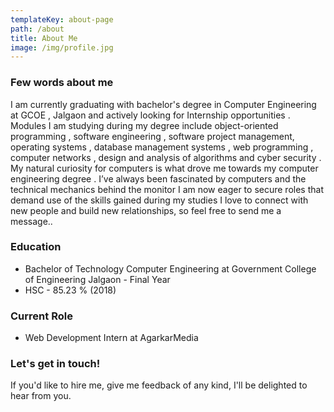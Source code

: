 ```yaml
---
templateKey: about-page
path: /about
title: About Me
image: /img/profile.jpg
---
```

### Few words about me  
I am currently graduating with bachelor's degree in Computer Engineering at GCOE , Jalgaon and actively looking for Internship opportunities . Modules I am studying during my degree include object-oriented programming , software engineering , software project management, operating systems , database management systems , web programming , computer networks , design and analysis of algorithms and cyber security . 
My natural curiosity for computers is what drove me towards my computer engineering degree . I’ve always been fascinated by computers and the technical mechanics behind the monitor I am now eager to secure roles that demand use of the skills gained during my studies
I love to connect with new people and build new relationships, so feel free to send me a message..

### Education
- Bachelor of Technology Computer Engineering 
    at Government College of Engineering Jalgaon - Final Year
- HSC - 85.23 % (2018)  

### Current Role
- Web Development Intern at AgarkarMedia 

### Let's get in touch!
If you'd like to hire me,  give me feedback of any kind, I'll be delighted to hear from you. 